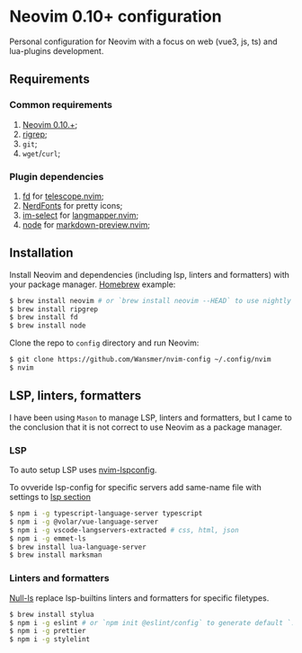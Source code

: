 # Neovim 0.10+ configuration

Personal configuration for Neovim with a focus on web (vue3, js, ts) and lua-plugins development.

## Requirements

### Common requirements

1. [Neovim 0.10.+](https://github.com/neovim/neovim);
2. [rigrep](https://github.com/BurntSushi/ripgrep);
3. `git`;
4. `wget`/`curl`;

### Plugin dependencies

1. [fd](https://github.com/sharkdp/fd) for [telescope.nvim](https://github.com/nvim-telescope/telescope.nvim);
2. [NerdFonts](https://www.nerdfonts.com) for pretty icons;
3. [im-select](https://github.com/daipeihust/im-select) for [langmapper.nvim](https://github.com/Wansmer/langmapper.nvim);
4. [node](https://nodejs.org/en) for [markdown-preview.nvim](https://github.com/iamcco/markdown-preview.nvim);

## Installation

Install Neovim and dependencies (including lsp, linters and formatters) with your package manager.
[Homebrew](https://brew.sh) example:

```bash
$ brew install neovim # or `brew install neovim --HEAD` to use nightly
$ brew install ripgrep
$ brew install fd
$ brew install node
```

Clone the repo to `config` directory and run Neovim:

```bash
$ git clone https://github.com/Wansmer/nvim-config ~/.config/nvim
$ nvim
```

## LSP, linters, formatters

I have been using `Mason` to manage LSP, linters and formatters, but I came to the conclusion that it is not correct to use Neovim as a package manager.

### LSP

To auto setup LSP uses [nvim-lspconfig](https://github.com/neovim/nvim-lspconfig).

To ovveride lsp-config for specific servers add same-name file with settings to [lsp section](/lua/config/lsp/servers)

```bash
$ npm i -g typescript-language-server typescript
$ npm i -g @volar/vue-language-server
$ npm i -g vscode-langservers-extracted # css, html, json
$ npm i -g emmet-ls
$ brew install lua-language-server
$ brew install marksman
```

### Linters and formatters

[Null-ls](https://github.com/jose-elias-alvarez/null-ls.nvim) replace lsp-builtins linters and formatters for specific filetypes.

```bash
$ brew install stylua
$ npm i -g eslint # or `npm init @eslint/config` to generate default `.eslintrc`
$ npm i -g prettier
$ npm i -g stylelint
```
